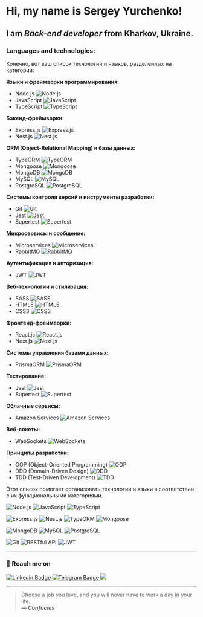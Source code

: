 # Hi, my name is **Sergey Yurchenko**!
## I am *Back-end developer* from Kharkov, Ukraine.


### Languages and technologies:
Конечно, вот ваш список технологий и языков, разделенных на категории:

**Языки и фреймворки программирования:**
- Node.js ![Node.js](https://img.shields.io/badge/-Node.js-green)
- JavaScript ![JavaScript](https://img.shields.io/badge/-JavaScript-yellow)
- TypeScript ![TypeScript](https://img.shields.io/badge/-TypeScript-blue)

**Бэкенд-фреймворки:**
- Express.js ![Express.js](https://img.shields.io/badge/-Express.js-lightgrey)
- Nest.js ![Nest.js](https://img.shields.io/badge/-Nest.js-red)

**ORM (Object-Relational Mapping) и базы данных:**
- TypeORM ![TypeORM](https://img.shields.io/badge/-TypeORM-orange)
- Mongoose ![Mongoose](https://img.shields.io/badge/-Mongoose-purple)
- MongoDB ![MongoDB](https://img.shields.io/badge/-MongoDB-green)
- MySQL ![MySQL](https://img.shields.io/badge/-MySQL-blue)
- PostgreSQL ![PostgreSQL](https://img.shields.io/badge/-PostgreSQL-blue)

**Системы контроля версий и инструменты разработки:**
- Git ![Git](https://img.shields.io/badge/-Git-orange)
- Jest ![Jest](https://img.shields.io/badge/-Jest-brightgreen)
- Supertest ![Supertest](https://img.shields.io/badge/-Supertest-yellowgreen)

**Микросервисы и сообщение:**
- Microservices ![Microservices](https://img.shields.io/badge/-Microservices-brightgreen)
- RabbitMQ ![RabbitMQ](https://img.shields.io/badge/-RabbitMQ-red)

**Аутентификация и авторизация:**
- JWT ![JWT](https://img.shields.io/badge/-JWT-yellow)

**Веб-технологии и стилизация:**
- SASS ![SASS](https://img.shields.io/badge/-SASS-pink)
- HTML5 ![HTML5](https://img.shields.io/badge/-HTML5-orange)
- CSS3 ![CSS3](https://img.shields.io/badge/-CSS3-blue)

**Фронтенд-фреймворки:**
- React.js ![React.js](https://img.shields.io/badge/-React.js-blue)
- Next.js ![Next.js](https://img.shields.io/badge/-Next.js-lightgrey)

**Системы управления базами данных:**
- PrismaORM ![PrismaORM](https://img.shields.io/badge/-PrismaORM-blueviolet)

**Тестирование:**
- Jest ![Jest](https://img.shields.io/badge/-Jest-brightgreen)
- Supertest ![Supertest](https://img.shields.io/badge/-Supertest-yellowgreen)

**Облачные сервисы:**
- Amazon Services ![Amazon Services](https://img.shields.io/badge/-Amazon%20Services-orange)

**Веб-сокеты:**
- WebSockets ![WebSockets](https://img.shields.io/badge/-WebSockets-blue)

**Принципы разработки:**
- OOP (Object-Oriented Programming) ![OOP](https://img.shields.io/badge/-OOP-blue)
- DDD (Domain-Driven Design) ![DDD](https://img.shields.io/badge/-DDD-green)
- TDD (Test-Driven Development) ![TDD](https://img.shields.io/badge/-TDD-yellowgreen)

Этот список помогает организовать технологии и языки в соответствии с их функциональными категориями.

































 ![Node.js](https://img.shields.io/badge/-Node.js-green)
 ![JavaScript](https://img.shields.io/badge/-JavaScript-yellow)
 ![TypeScript](https://img.shields.io/badge/-TypeScript-blue)

 ![Express.js](https://img.shields.io/badge/-Express.js-lightgrey)
 ![Nest.js](https://img.shields.io/badge/-Nest.js-red)
 ![TypeORM](https://img.shields.io/badge/-TypeORM-orange)
 ![Mongoose](https://img.shields.io/badge/-Mongoose-purple)

 ![MongoDB](https://img.shields.io/badge/-MongoDB-green)
 ![MySQL](https://img.shields.io/badge/-MySQL-blue)
 ![PostgreSQL](https://img.shields.io/badge/-PostgreSQL-blue)

 ![Git](https://img.shields.io/badge/-Git-orange)
 ![RESTful API](https://img.shields.io/badge/-RESTful%20API-lightgrey)
 ![JWT](https://img.shields.io/badge/-JWT-yellow)
<!--
### Languages and technologies:
![JavaScript](https://img.shields.io/badge/javascript-%23323330.svg?style=for-the-badge&logo=javascript&logoColor=%23F7DF1E)
![TypeScript](https://img.shields.io/badge/typescript-%23007ACC.svg?style=for-the-badge&logo=typescript&logoColor=white)

![NodeJS](https://img.shields.io/badge/node.js-6DA55F?style=for-the-badge&logo=node.js&logoColor=white)


![Nest.js](https://img.shields.io/badge/Nest.js-Framework-red)
![Badge](https://img.shields.io/badge/Express-Framework-green)


![HTML5](https://img.shields.io/badge/html5-%23E34F26.svg?style=for-the-badge&logo=html5&logoColor=white)
![CSS](https://img.shields.io/badge/-CSS-1572B6?style=for-the-badge&logo=css3)
![SASS](https://img.shields.io/badge/SASS-hotpink.svg?style=for-the-badge&logo=SASS&logoColor=white)
![jQuery](https://img.shields.io/badge/jquery-%230769AD.svg?style=for-the-badge&logo=jquery&logoColor=white)


![React](https://img.shields.io/badge/react-%2320232a.svg?style=for-the-badge&logo=react&logoColor=%2361DAFB)
![Redux](https://img.shields.io/badge/redux-%23593d88.svg?style=for-the-badge&logo=redux&logoColor=white)
![Next JS](https://img.shields.io/badge/Next-black?style=for-the-badge&logo=next.js&logoColor=white)
![NodeJS](https://img.shields.io/badge/node.js-6DA55F?style=for-the-badge&logo=node.js&logoColor=white)
![TypeScript](https://img.shields.io/badge/typescript-%23007ACC.svg?style=for-the-badge&logo=typescript&logoColor=white)

![PHP](https://img.shields.io/badge/php-%23777BB4.svg?style=for-the-badge&logo=php&logoColor=white)
![MySQL](https://img.shields.io/badge/mysql-%2300f.svg?style=for-the-badge&logo=mysql&logoColor=white)


-->
---
### :postbox: Reach me on
<div id = "badges">
<a href="https://www.linkedin.com/in/sergey-yurchenko-02176a221/">
<img src="https://img.shields.io/badge/-LinkedIn-blue?logo=linkedin" alt = "Linkedin Badge"/>
</a>
<a href="https://t.me/SergeyYurch">
<img src="https://img.shields.io/badge/-Telegram-blue?logo=telegram" alt = "Telegram Badge"/>
</a>
<a href="mailto:sergey.yurchenko.art@gmail.com">
<img src="https://img.shields.io/badge/-Gmail-red?logo=gmail" />
</a>
</div>


---

>Choose a job you love, and you will never have to work a day in your life.<br/>
***— Confucius***

<!--
**SergeyYurch/SergeyYurch** is a ✨ _special_ ✨ repository because its `README.md` (this file) appears on your GitHub profile.

Here are some ideas to get you started:

- 🔭 I’m currently working on ...
- 🌱 I’m currently learning ...
- 👯 I’m looking to collaborate on ...
- 🤔 I’m looking for help with ...
- 💬 Ask me about ...
- 📫 How to reach me: ...
- 😄 Pronouns: ...
- ⚡ Fun fact: ...
-->
